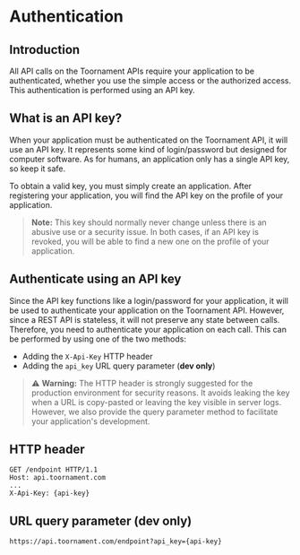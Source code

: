 
# Authentication

## Introduction
All API calls on the Toornament APIs require your application to be authenticated, whether you use the simple access or the authorized access. This authentication is performed using an API key.

## What is an API key?
When your application must be authenticated on the Toornament API, it will use an API key. It represents some kind of login/password but designed for computer software. As for humans, an application only has a single API key, so keep it safe.

To obtain a valid key, you must simply create an application. After registering your application, you will find the API key on the profile of your application.

> **Note:** This key should normally never change unless there is an abusive use or a security issue. In both cases, if an API key is revoked, you will be able to find a new one on the profile of your application.

## Authenticate using an API key
Since the API key functions like a login/password for your application, it will be used to authenticate your application on the Toornament API. However, since a REST API is stateless, it will not preserve any state between calls. Therefore, you need to authenticate your application on each call. This can be performed by using one of the two methods:

- Adding the `X-Api-Key` HTTP header
- Adding the `api_key` URL query parameter (**dev only**)

> ⚠️ **Warning:** The HTTP header is strongly suggested for the production environment for security reasons. It avoids leaking the key when a URL is copy-pasted or leaving the key visible in server logs. However, we also provide the query parameter method to facilitate your application's development.

## HTTP header
```http
GET /endpoint HTTP/1.1
Host: api.toornament.com
...
X-Api-Key: {api-key}
```

## URL query parameter (dev only)
```
https://api.toornament.com/endpoint?api_key={api-key}
```
